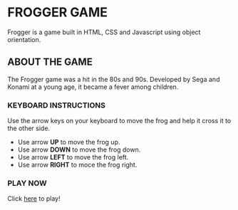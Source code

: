 # FROGGER GAME
Frogger is a game built in HTML, CSS and Javascript using object orientation.
## ABOUT THE GAME
The Frogger game was a hit in the 80s and 90s. Developed by Sega and Konami at a young age, it became a fever among children.

### KEYBOARD INSTRUCTIONS

Use the arrow keys on your keyboard to move the frog and help it cross it to the other side.

 - Use arrow **UP** to move the frog up.
 - Use arrow **DOWN** to move the frog down.
 - Use arrow **LEFT** to move the frog left.
 - Use arrow **RIGHT** to moce the frog right.

 ### PLAY NOW

 Click [here](https://anderson-santiago-silva.github.io/project-frogger-game/index.html) to play!